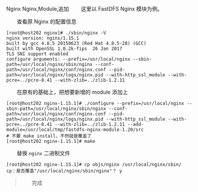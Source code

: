 Nginx
Nginx,Module,追加
&emsp;&emsp;这里以 FastDFS Nginx 模块为例。

&emsp;&emsp;查看原 Nginx 的配置信息

```
[root@host202 nginx]# ./sbin/nginx -V
nginx version: nginx/1.15.1
built by gcc 4.8.5 20150623 (Red Hat 4.8.5-28) (GCC)
built with OpenSSL 1.0.2k-fips  26 Jan 2017
TLS SNI support enabled
configure arguments: --prefix=/usr/local/nginx --sbin-path=/usr/local/nginx/sbin/nginx --conf-path=/usr/local/nginx/conf/nginx.conf --pid-path=/usr/local/nginx/logs/nginx.pid --with-http_ssl_module --with-pcre=../pcre-8.41 --with-zlib=../zlib-1.2.11
```

&emsp;&emsp;在原有的基础上，把想要新增的 module 添加上

```
[root@host202 nginx-1.15.1]# ./configure --prefix=/usr/local/nginx --sbin-path=/usr/local/nginx/sbin/nginx --conf-path=/usr/local/nginx/conf/nginx.conf --pid-path=/usr/local/nginx/logs/nginx.pid --with-http_ssl_module --with-pcre=../pcre-8.41 --with-zlib=../zlib-1.2.11 --add-module=/usr/local/tmp/fastdfs-nginx-module-1.20/src
# 不要 make install，不然就是覆盖了
[root@host202 nginx-1.15.1]# make
```

&emsp;&emsp;替换 `nginx` 二进制文件

```
[root@host202 nginx-1.15.1]# cp objs/nginx /usr/local/nginx/sbin/
cp：是否覆盖"/usr/local/nginx/sbin/nginx"？ y
```

> &emsp;&emsp;完成
